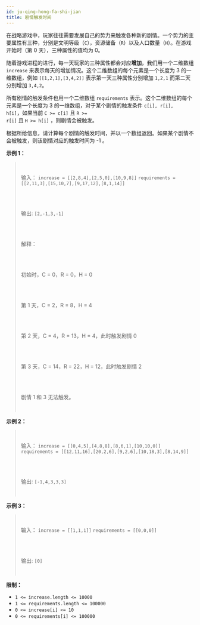 ```yaml
---
id: ju-qing-hong-fa-shi-jian
title: 剧情触发时间
---
```

在战略游戏中，玩家往往需要发展自己的势力来触发各种新的剧情。一个势力的主要属性有三种，分别是文明等级（<code>C</code>），资源储备（<code>R</code>）以及人口数量（<code>H</code>）。在游戏开始时（第 0 天），三种属性的值均为 0。

随着游戏进程的进行，每一天玩家的三种属性都会对应**增加**，我们用一个二维数组 <code>increase</code> 来表示每天的增加情况。这个二维数组的每个元素是一个长度为 3 的一维数组，例如 <code>[[1,2,1],[3,4,2]]</code> 表示第一天三种属性分别增加 <code>1,2,1</code> 而第二天分别增加 <code>3,4,2</code>。

所有剧情的触发条件也用一个二维数组 <code>requirements</code> 表示。这个二维数组的每个元素是一个长度为 3 的一维数组，对于某个剧情的触发条件 <code>c[i], r[i], h[i]</code>，如果当前 <code>C &gt;= c[i]</code> 且 <code>R &gt;= r[i]</code> 且 <code>H &gt;= h[i]</code> ，则剧情会被触发。

根据所给信息，请计算每个剧情的触发时间，并以一个数组返回。如果某个剧情不会被触发，则该剧情对应的触发时间为 -1 。

**示例 1：**


<blockquote><br/><p>输入： <code>increase = [[2,8,4],[2,5,0],[10,9,8]]</code> <code>requirements = [[2,11,3],[15,10,7],[9,17,12],[8,1,14]]</code></p><br/><br/><p>输出: <code>[2,-1,3,-1]</code></p><br/><br/><p>解释：</p><br/><br/><p>初始时，C = 0，R = 0，H = 0</p><br/><br/><p>第 1 天，C = 2，R = 8，H = 4</p><br/><br/><p>第 2 天，C = 4，R = 13，H = 4，此时触发剧情 0</p><br/><br/><p>第 3 天，C = 14，R = 22，H = 12，此时触发剧情 2</p><br/><br/><p>剧情 1 和 3 无法触发。</p><br/></blockquote>

**示例 2：**


<blockquote><br/><p>输入： <code>increase = [[0,4,5],[4,8,8],[8,6,1],[10,10,0]]</code> <code>requirements = [[12,11,16],[20,2,6],[9,2,6],[10,18,3],[8,14,9]]</code></p><br/><br/><p>输出: <code>[-1,4,3,3,3]</code></p><br/></blockquote>

**示例 3：**


<blockquote><br/><p>输入： <code>increase = [[1,1,1]]</code> <code>requirements = [[0,0,0]]</code></p><br/><br/><p>输出: <code>[0]</code></p><br/></blockquote>

**限制：**


- <code>1 &lt;= increase.length &lt;= 10000</code>
- <code>1 &lt;= requirements.length &lt;= 100000</code>
- <code>0 &lt;= increase[i] &lt;= 10</code>
- <code>0 &lt;= requirements[i] &lt;= 100000</code>

